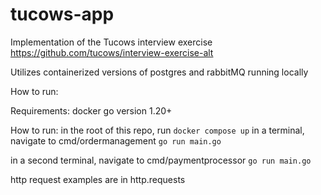 # tucows-app

Implementation of the Tucows interview exercise https://github.com/tucows/interview-exercise-alt

Utilizes containerized versions of postgres and rabbitMQ running locally

How to run:

Requirements:
docker
go version 1.20+

How to run:
in the root of this repo, run `docker compose up`
in a terminal, navigate to cmd/ordermanagement
 `go run main.go`

in a second terminal, navigate to cmd/paymentprocessor
 `go run main.go`


http request examples are in http.requests